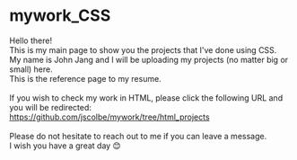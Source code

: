# mywork_CSS

Hello there! <br>
This is my main page to show you the projects that I've done using CSS.<br>
My name is John Jang and I will be uploading my projects (no matter big or small) here. <br>
This is the reference page to my resume. <br>
<br>
If you wish to check my work in HTML, please click the following URL and you will be redirected:<br>
https://github.com/jscolbe/mywork/tree/html_projects <br>
<br>
Please do not hesitate to reach out to me if you can leave a message. <br>
I wish you have a great day 😊
